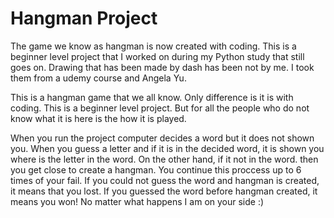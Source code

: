 # Hangman Project
 The game we know as hangman is now created with coding. This is a beginner level project that I worked on during my Python study that still goes on. Drawing that has been made by dash has been not by me. I took them from a udemy course and Angela Yu.

This is a hangman game that we all know. Only difference is it is with coding. This is a beginner level project. But for all the people who do not know what it is here is the how it is played.

When you run the project computer decides a word but it does not shown you.
When you guess a letter and if it is in the decided word, it is shown you where is the letter in the word. On the other hand, if it not in the word. then you get close to create a hangman.
You continue this proccess up to 6 times of your fail. 
If you could not guess the word and hangman is created, it means that you lost.
If you guessed the word before hangman created, it means you won!
No matter what happens I am on your side :)
